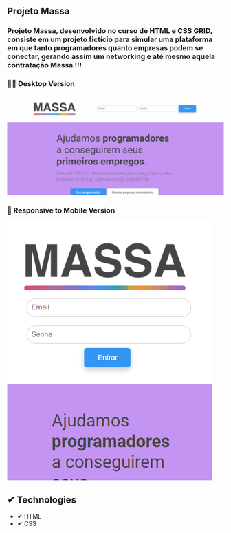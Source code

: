 ## Projeto Massa
### Projeto Massa, desenvolvido no curso de HTML e CSS GRID, consiste em um projeto fictício para simular uma plataforma em que tanto programadores quanto empresas podem se conectar, gerando assim um networking e até mesmo aquela contratação Massa !!!


###  👨‍💻 Desktop Version 
<img src ="./images-github/image-desktop.gif">

### 📱 Responsive to Mobile Version

<img src ="./images-github/image-mobile.gif">

## ✔ Technologies

- ✔ HTML
- ✔ CSS
